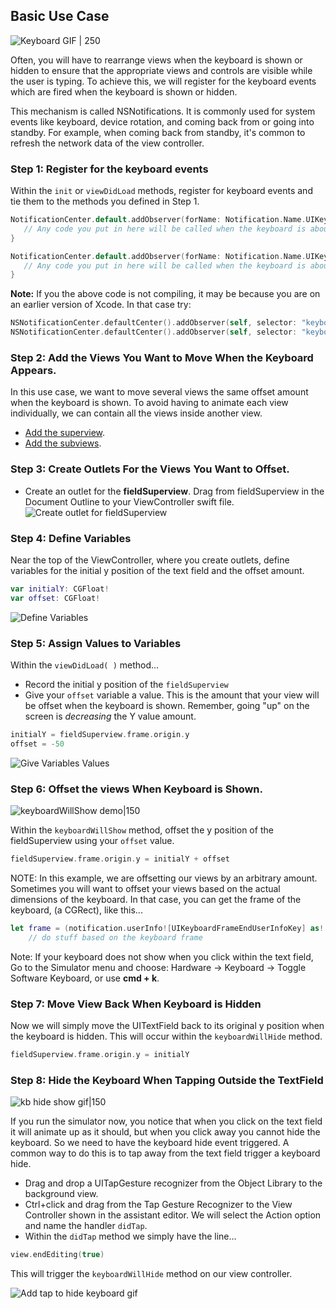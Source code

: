 ## Basic Use Case
![Keyboard GIF | 250](https://i.imgur.com/bQsqmhT.gif)

Often, you will have to rearrange views when the keyboard is shown or hidden to ensure that the appropriate views and controls are visible while the user is typing. To achieve this, we will register for the keyboard events which are fired when the keyboard is shown or hidden.

This mechanism is called NSNotifications. It is commonly used for system events like keyboard, device rotation, and coming back from or going into standby. For example, when coming back from standby, it's common to refresh the network data of the view controller.

### Step 1: Register for the keyboard events

Within the `init` or `viewDidLoad` methods, register for keyboard events and tie them to the methods you defined in Step 1.  

```swift
NotificationCenter.default.addObserver(forName: Notification.Name.UIKeyboardWillShow, object: nil, queue: OperationQueue.main) { (notification: Notification) in
   // Any code you put in here will be called when the keyboard is about to display
}

NotificationCenter.default.addObserver(forName: Notification.Name.UIKeyboardWillHide, object: nil, queue: OperationQueue.main) { (notification: Notification) in
   // Any code you put in here will be called when the keyboard is about to hide
}
```

**Note:** If you the above code is not compiling, it may be because you are on an earlier version of Xcode. In that case try:

```swift
NSNotificationCenter.defaultCenter().addObserver(self, selector: "keyboardWillShow:", name:UIKeyboardWillShowNotification, object: nil)
NSNotificationCenter.defaultCenter().addObserver(self, selector: "keyboardWillHide:", name:UIKeyboardWillHideNotification, object: nil)
```

### Step 2: Add the Views You Want to Move When the Keyboard Appears.

In this use case, we want to move several views the same offset amount when the keyboard is shown. To avoid having to animate each view individually, we can contain all the views inside another view.

- [Add the superview](https://guides.codepath.com/ios/Creating-Nested-Views#step-1-add-the-parent-view).
- [Add the subviews](https://guides.codepath.com/ios/Creating-Nested-Views#step-2-nest-the-child-views).

### Step 3: Create Outlets For the Views You Want to Offset.

- Create an outlet for the **fieldSuperview**. Drag from fieldSuperview in the Document Outline to your ViewController swift file.  
![Create outlet for fieldSuperview](https://i.imgur.com/maYqgkO.gif)

### Step 4: Define Variables

Near the top of the ViewController, where you create outlets, define variables for the initial y position of the text field and the offset amount.

```swift
var initialY: CGFloat!
var offset: CGFloat!
```  

![Define Variables](https://i.imgur.com/1kLmcGm.gif)

### Step 5: Assign Values to Variables
Within the `viewDidLoad( )` method... 
- Record the initial y position of the `fieldSuperview`
- Give your `offset` variable a value. This is the amount that your view will be offset when the keyboard is shown. Remember, going "up" on the screen is *decreasing*  the Y value amount. 

```swift
initialY = fieldSuperview.frame.origin.y
offset = -50
```

![Give Variables Values](https://i.imgur.com/3oWcRjI.gif)

### Step 6: Offset the views When Keyboard is Shown.

![keyboardWillShow demo|150](https://i.imgur.com/MjPaRct.gif)

Within the `keyboardWillShow` method, offset the y position of the fieldSuperview using your `offset` value.

```swift
fieldSuperview.frame.origin.y = initialY + offset
```

NOTE: In this example, we are offsetting our views by an arbitrary amount. Sometimes you will want to offset your views based on the actual dimensions of the keyboard. In that case, you can get the frame of the keyboard, (a CGRect), like this...

```swift
let frame = (notification.userInfo![UIKeyboardFrameEndUserInfoKey] as! NSValue).cgRectValue
    // do stuff based on the keyboard frame
```
 
Note: If your keyboard does not show when you click within the text field, Go to the Simulator menu and choose: Hardware -> Keyboard -> Toggle Software Keyboard, or use **cmd + k**.

### Step 7: Move View Back When Keyboard is Hidden

Now we will simply move the UITextField back to its original y position when the keyboard is hidden. This will occur within the ```keyboardWillHide``` method.

```swift
fieldSuperview.frame.origin.y = initialY 
```

### Step 8: Hide the Keyboard When Tapping Outside the TextField

![kb hide show gif|150](https://i.imgur.com/pyaO52E.gif)  

If you run the simulator now, you notice that when you click on the text field it will animate up as it should, but when you click away you cannot hide the keyboard. So we need to have the keyboard hide event triggered. A common way to do this is to tap away from the text field trigger a keyboard hide. 

- Drag and drop a UITapGesture recognizer from the Object Library to the background view. 
- Ctrl+click and drag from the Tap Gesture Recognizer to the View Controller shown in the assistant editor. We will select the Action option and name the handler ```didTap```. 
- Within the ```didTap``` method we simply have the line...

```swift
view.endEditing(true)
```
This will trigger the ```keyboardWillHide``` method on our view controller.  
  
![Add tap to hide keyboard gif](https://i.imgur.com/P3JrdNq.gif)  
